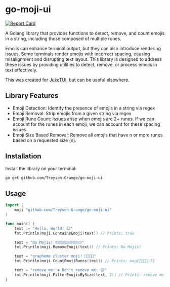 # go-moji-ui

[![Report Card](https://goreportcard.com/badge/github.com/Treyson-Grange/go-moji-ui?style=flat-square&label=Go%20Report)](https://goreportcard.com/report/github.com/treyson-grange/go-moji-ui)

A Golang library that provides functions to detect, remove, and count emojis in a string, including those composed of multiple runes.

Emojis can enhance terminal output, but they can also introduce rendering issues. Some terminals render emojis with incorrect spacing, causing misalignment and disrupting text layout. This library is designed to address these issues by providing utilities to detect, remove, or process emojis in text effectively.

This was created for [JukeTUI](https://github.com/Treyson-Grange/JukeTUI), but can be useful elsewhere.

## Library Features

-   Emoji Detection: Identify the presence of emojis in a string via regex
-   Emoji Removal: Strip emojis from a given string via regex
-   Emoji Rune Count: Issues arise when emojis are 2+ runes. If we can account for the runes in each emoji, we can account for these spacing issues.
-   Emoji Size Based Removal: Remove all emojis that have n or more runes based on a requested size (n).

## Installation

Install the library on your terminal:

```bash
go get github.com/Treyson-Grange/go-moji-ui
```

## Usage

```go
import (
    moji "github.com/Treyson-Grange/go-moji-ui"
)

func main() {
    text := "Hello, World! 😊"
    fmt.Println(moji.ContainsEmoji(text)) // Prints: true

    text = "No Mojis! 🤓🤓🤓🤓🤓🤓🤓🤓🤓"
    fmt.Println(moji.RemoveEmoji(text)) // Prints: No Mojis!

    text = "grapheme cluster moji! 👨‍👩‍👧‍👦"
    fmt.Println(moji.CountEmojiRunes(text)) // Prints: map[👨‍👩‍👧‍👦:7]

    text = "remove me: ❤️ Don't remove me: 😊"
    fmt.Println(moji.FilterEmojisBySize(text, 2)) // Prints: remove me:  Don't remove me: 😊
}
```
